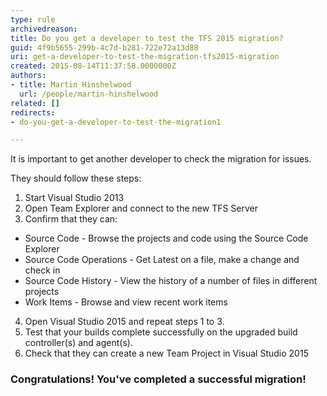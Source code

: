 ```yaml
---
type: rule
archivedreason: 
title: Do you get a developer to test the TFS 2015 migration?
guid: 4f9b5655-299b-4c7d-b281-722e72a13d88
uri: get-a-developer-to-test-the-migration-tfs2015-migration
created: 2015-08-14T11:37:58.0000000Z
authors:
- title: Martin Hinshelwood
  url: /people/martin-hinshelwood
related: []
redirects:
- do-you-get-a-developer-to-test-the-migration1

---
```


It is important to get another developer to check the migration for issues.

<!--endintro-->

They should follow these steps:
1. Start Visual Studio 2013
2. Open Team Explorer and connect to the new TFS Server
3. Confirm that they can:
  - Source Code - Browse the projects and code using the Source Code Explorer
  - Source Code Operations - Get Latest on a file, make a change and check in
  - Source Code History - View the history of a number of files in different projects
  - Work Items - Browse and view recent work items
4. Open Visual Studio 2015 and repeat steps 1 to 3.
5. Test that your builds complete successfully on the upgraded build controller(s) and agent(s).
6. Check that they can create a new Team Project in Visual Studio 2015

### Congratulations! You've completed a successful migration!
